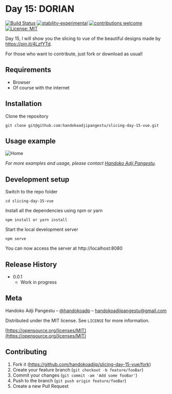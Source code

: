 # Day 15: DORIAN

[![Build Status](https://travis-ci.org/dwyl/esta.svg?branch=master)](https://github.com/handokoadjip/slicing-day-15-vue)
[![stability-experimental](https://img.shields.io/badge/stability-experimental-orange.svg)](https://github.com/handokoadjip/slicing-day-15-vue)
[![contributions welcome](https://img.shields.io/badge/contributions-welcome-brightgreen.svg?style=flat)](https://github.com/handokoadjip/slicing-day-15-vue/fork)
[![License: MIT](https://img.shields.io/badge/License-MIT-yellow.svg)](https://opensource.org/licenses/MIT)

Day 15, I will show you the slicing to vue of the beautiful designs made by https://pin.it/4LzfYTd.

For those who want to contribute, just fork or download as usual!

## Requirements

- Browser
- Of course with the internet

## Installation

Clone the repository

    git clone git@github.com:handokoadjipangestu/slicing-day-15-vue.git

## Usage example

![Home](https://bebaskripsi.000webhostapp.com/slicing-day-15/home.png)

_For more examples and usage, please contact [Handoko Adji Pangestu](https://www.instagram.com/handokoadp/)._

## Development setup

Switch to the repo folder

    cd slicing-day-15-vue

Install all the dependencies using npm or yarn

    npm install or yarn install

Start the local development server

    npm serve

You can now access the server at http://localhost:8080

## Release History

- 0.0.1
  - Work in progress

## Meta

Handoko Adji Pangestu – [@handokoadp](https://www.instagram.com/handokoadp/) – handokoadjipangestu@gmail.com

Distributed under the MIT license. See `LICENSE` for more information.

[https://opensource.org/licenses/MIT](https://opensource.org/licenses/MIT)

## Contributing

1. Fork it (<https://github.com/handokoadjip/slicing-day-15-vue/fork>)
2. Create your feature branch (`git checkout -b feature/fooBar`)
3. Commit your changes (`git commit -am 'Add some fooBar'`)
4. Push to the branch (`git push origin feature/fooBar`)
5. Create a new Pull Request
